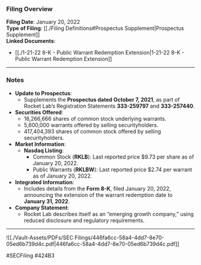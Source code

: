### Filing Overview

**Filing Date**: January 20, 2022  
**Type of Filing**: [[./Filing Definitions#Prospectus Supplement|Prospectus Supplement]]  
**Linked Documents**:
- [[./1-21-22 8-K - Public Warrant Redemption Extension|1-21-22 8-K - Public Warrant Redemption Extension]]

---

### Notes

- **Update to Prospectus**:
    - Supplements the **Prospectus dated October 7, 2021**, as part of Rocket Lab’s Registration Statements **333-259797** and **333-257440**.
- **Securities Offered**:
    - 16,266,666 shares of common stock underlying warrants.
    - 5,600,000 warrants offered by selling securityholders.
    - 417,404,393 shares of common stock offered by selling securityholders.
- **Market Information**:
    - **Nasdaq Listing**:
        - Common Stock (**RKLB**): Last reported price $9.73 per share as of January 20, 2022.
        - Public Warrants (**RKLBW**): Last reported price $2.74 per warrant as of January 20, 2022.
- **Integrated Information**:
    - Includes details from the **Form 8-K**, filed January 20, 2022, announcing the extension of the warrant redemption date to **January 31, 2022**.
- **Company Statement**:
    - Rocket Lab describes itself as an “emerging growth company,” using reduced disclosure and regulatory requirements.

---

![[./Vault-Assets/PDFs/SEC Filings/446fa6cc-58a4-4dd7-8e70-05ed6b739d4c.pdf|446fa6cc-58a4-4dd7-8e70-05ed6b739d4c.pdf]]

#SECFiling #424B3